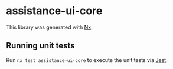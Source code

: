 # assistance-ui-core

This library was generated with [Nx](https://nx.dev).

## Running unit tests

Run `nx test assistance-ui-core` to execute the unit tests via [Jest](https://jestjs.io).
